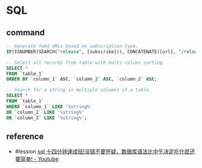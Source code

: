 # SQL

## command

```sql
-- Generate feed URLs based on subscription type.
IF(ISNUMBER(SEARCH("release", [subscribe])), CONCATENATE([url], "/releases.atom"), IF(ISNUMBER(SEARCH("commit", [subscribe])), CONCATENATE([url], "/commits.atom"), ""))
```

```sql
-- Select all records from table with multi-column sorting.
SELECT *
FROM `table_1`
ORDER BY `column_1` ASC, `column_2` ASC, `column_2` ASC;
```

```sql
-- Search for a string in multiple columns of a table.
SELECT *
FROM `table_1`
WHERE `column_1` LIKE '%string%'
OR `column_2` LIKE '%string%'
OR `column_3` LIKE '%string%';
```

## reference

- #lession [sql 十四分钟速成班!没错不要怀疑，数据库语法比中午决定吃什麽还要简单! - Youtube](https://www.youtube.com/watch?v=G_zGBR0mQmE)
